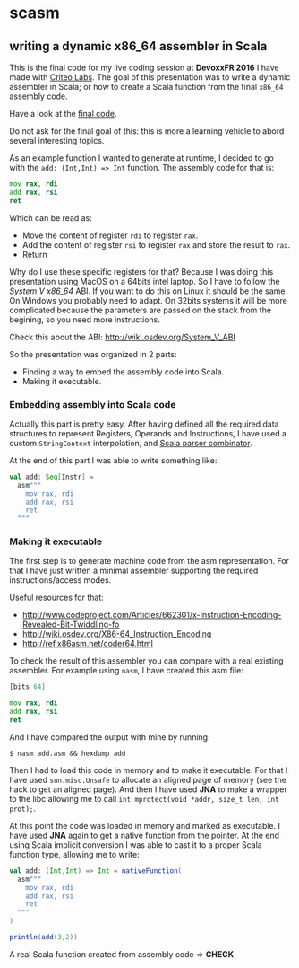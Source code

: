 # scasm
## writing a dynamic x86_64 assembler in Scala

This is the final code for my live coding session at **DevoxxFR 2016** I have made with [Criteo Labs](http://labs.criteo.com/). The goal of this presentation was to write a dynamic assembler in Scala; or how to create a Scala function from the final `x86_64` assembly code.

Have a look at the [final code](https://github.com/guillaumebort/scasm/blob/master/scasm.scala).

Do not ask for the final goal of this: this is more a learning vehicle to abord several interesting topics.

As an example function I wanted to generate at runtime, I decided to go with the `add: (Int,Int) => Int` function. The assembly code for that is:

```asm
mov rax, rdi
add rax, rsi
ret
```

Which can be read as:
- Move the content of register `rdi` to register `rax`.
- Add the content of register `rsi` to register `rax` and store the result to `rax`.
- Return

Why do I use these specific registers for that? Because I was doing this presentation using MacOS on a 64bits intel laptop. So I have to follow the _System V x86_64_ ABI. If you want to do this on Linux it should be the same. On Windows you probably need to adapt. On 32bits systems it will be more complicated because the parameters are passed on the stack from the begining, so you need more instructions.

Check this about the ABI: http://wiki.osdev.org/System_V_ABI

So the presentation was organized in 2 parts:
- Finding a way to embed the assembly code into Scala.
- Making it executable.

### Embedding assembly into Scala code

Actually this part is pretty easy. After having defined all the required data structures to represent Registers, Operands and Instructions, I have used a custom `StringContext` interpolation, and [Scala parser combinator](https://github.com/scala/scala-parser-combinators).

At the end of this part I was able to write something like:

```scala
val add: Seq[Instr] =
  asm"""
    mov rax, rdi
    add rax, rsi
    ret
  """
```

### Making it executable

The first step is to generate machine code from the asm representation. For that I have just written a minimal assembler supporting the required instructions/access modes.

Useful resources for that:
- http://www.codeproject.com/Articles/662301/x-Instruction-Encoding-Revealed-Bit-Twiddling-fo
- http://wiki.osdev.org/X86-64_Instruction_Encoding
- http://ref.x86asm.net/coder64.html

To check the result of this assembler you can compare with a real existing assembler. For example using `nasm`, I have created this asm file:

```asm
[bits 64]

mov rax, rdi
add rax, rsi
ret
```

And I have compared the output with mine by running:

```
$ nasm add.asm && hexdump add
```

Then I had to load this code in memory and to make it executable. For that I have used `sun.misc.Unsafe` to allocate an aligned page of memory (see the hack to get an aligned page). And then I have used **JNA** to make a wrapper to the libc allowing me to call `int mprotect(void *addr, size_t len, int prot);`.

At this point the code was loaded in memory and marked as executable. I have used **JNA** again to get a native function from the pointer. At the end using Scala implicit conversion I was able to cast it to a proper Scala function type, allowing me to write:

```scala
val add: (Int,Int) => Int = nativeFunction(
  asm"""
    mov rax, rdi
    add rax, rsi
    ret
  """
)

println(add(3,2))
```

A real Scala function created from assembly code => **CHECK**
